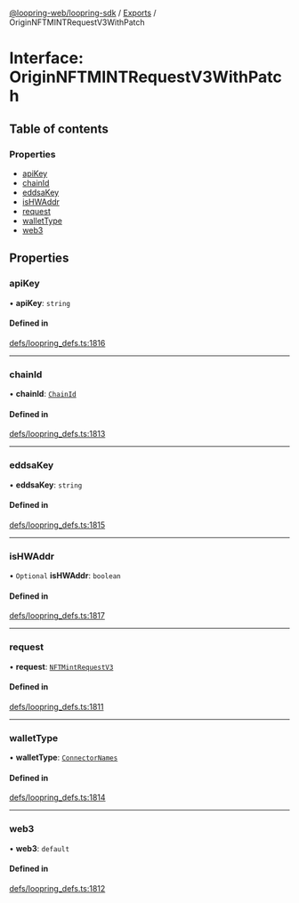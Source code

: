 [@loopring-web/loopring-sdk](../README.md) / [Exports](../modules.md) / OriginNFTMINTRequestV3WithPatch

# Interface: OriginNFTMINTRequestV3WithPatch

## Table of contents

### Properties

- [apiKey](OriginNFTMINTRequestV3WithPatch.md#apikey)
- [chainId](OriginNFTMINTRequestV3WithPatch.md#chainid)
- [eddsaKey](OriginNFTMINTRequestV3WithPatch.md#eddsakey)
- [isHWAddr](OriginNFTMINTRequestV3WithPatch.md#ishwaddr)
- [request](OriginNFTMINTRequestV3WithPatch.md#request)
- [walletType](OriginNFTMINTRequestV3WithPatch.md#wallettype)
- [web3](OriginNFTMINTRequestV3WithPatch.md#web3)

## Properties

### apiKey

• **apiKey**: `string`

#### Defined in

[defs/loopring_defs.ts:1816](https://github.com/Loopring/loopring_sdk/blob/1d20f38/src/defs/loopring_defs.ts#L1816)

___

### chainId

• **chainId**: [`ChainId`](../enums/ChainId.md)

#### Defined in

[defs/loopring_defs.ts:1813](https://github.com/Loopring/loopring_sdk/blob/1d20f38/src/defs/loopring_defs.ts#L1813)

___

### eddsaKey

• **eddsaKey**: `string`

#### Defined in

[defs/loopring_defs.ts:1815](https://github.com/Loopring/loopring_sdk/blob/1d20f38/src/defs/loopring_defs.ts#L1815)

___

### isHWAddr

• `Optional` **isHWAddr**: `boolean`

#### Defined in

[defs/loopring_defs.ts:1817](https://github.com/Loopring/loopring_sdk/blob/1d20f38/src/defs/loopring_defs.ts#L1817)

___

### request

• **request**: [`NFTMintRequestV3`](NFTMintRequestV3.md)

#### Defined in

[defs/loopring_defs.ts:1811](https://github.com/Loopring/loopring_sdk/blob/1d20f38/src/defs/loopring_defs.ts#L1811)

___

### walletType

• **walletType**: [`ConnectorNames`](../enums/ConnectorNames.md)

#### Defined in

[defs/loopring_defs.ts:1814](https://github.com/Loopring/loopring_sdk/blob/1d20f38/src/defs/loopring_defs.ts#L1814)

___

### web3

• **web3**: `default`

#### Defined in

[defs/loopring_defs.ts:1812](https://github.com/Loopring/loopring_sdk/blob/1d20f38/src/defs/loopring_defs.ts#L1812)
